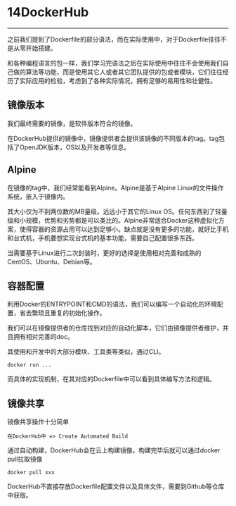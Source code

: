 # 14DockerHub

---

之前我们提到了Dockerfile的部分语法，而在实际使用中，对于Dockerfile往往不是从零开始搭建。

和各种编程语言的包一样，我们学习完语法之后在实际使用中往往不会使用我们自己做的算法等功能，而是使用其它人或者其它团队提供的包或者模块，它们往往经历了实际应用的检验，考虑到了各种实际情况，拥有足够的易用性和壮健性。

## 镜像版本

我们最终需要的镜像，是软件版本符合的镜像。

在DockerHub提供的镜像中，镜像提供者会提供该镜像的不同版本的tag。tag包括了OpenJDK版本，OS以及开发者等信息。

## Alpine

在镜像的tag中，我们经常能看到Alpine。Alpine是基于Alpine Linux的文件操作系统，嵌入于镜像内。

其大小仅为不到两位数的MB量级。远远小于其它的Linux OS。任何东西到了轻量级和小规模，优势和劣势都是可以类比的。Alpine非常适合Docker这种虚拟化方案，使得容器的资源占用可以达到足够小。缺点就是没有更多的功能，就好比手机和台式机，手机要想实现台式机的基本功能，需要自己配置很多东西。

当需要基于Linux进行二次封装时，更好的选择是使用相对完善和成熟的CentOS、Ubuntu、Debian等。

## 容器配置

利用Docker的ENTRYPOINT和CMD的语法，我们可以编写一个自动化的环境配置，省去繁琐且重复的初始化操作。

我们可以在镜像提供者的仓库找到对应的自动化脚本，它们由镜像提供者维护，并且拥有相对完善的doc。

其使用和开发中的大部分模块、工具类等类似，通过CLI。

```
docker run ...
```

而具体的实现机制，在其对应的Dockerfile中可以看到具体编写方法和逻辑。

## 镜像共享

镜像共享操作十分简单

```
在DockerHub中 => Create Automated Build 
```

通过自动构建，DockerHub会在云上构建镜像。构建完毕后就可以通过docker pull拉取镜像

```
docker pull xxx
```

DockerHub不直接存放Dockerfile配置文件以及具体文件，需要到Github等仓库中获取。



